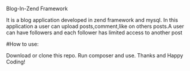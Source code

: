

Blog-In-Zend Framework

It is a blog application developed in zend framework and mysql. In this application a user can upload posts,comment,like on others posts.A user can have followers and each follower has limited access to another post

#How to use:

Download or clone this repo.
Run composer and use.
Thanks and Happy Coding!
